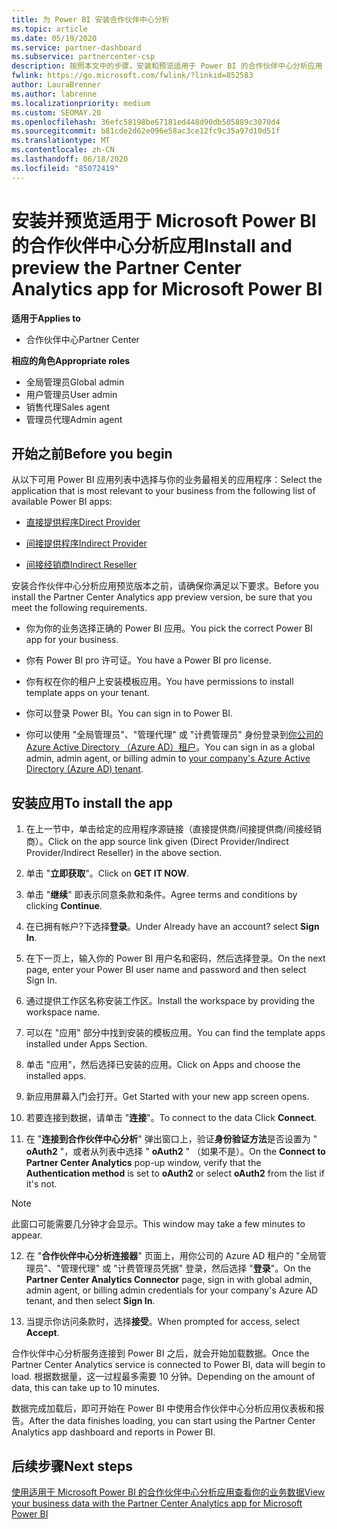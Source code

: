 ```yaml
---
title: 为 Power BI 安装合作伙伴中心分析
ms.topic: article
ms.date: 05/19/2020
ms.service: partner-dashboard
ms.subservice: partnercenter-csp
description: 按照本文中的步骤，安装和预览适用于 Power BI 的合作伙伴中心分析应用（对于 CSP 中的直接合作伙伴）。
fwlink: https://go.microsoft.com/fwlink/?linkid=852583
author: LauraBrenner
ms.author: labrenne
ms.localizationpriority: medium
ms.custom: SEOMAY.20
ms.openlocfilehash: 36efc58198be67181ed448d90db505889c3070d4
ms.sourcegitcommit: b81cde2d62e096e58ac3ce12fc9c35a97d10d51f
ms.translationtype: MT
ms.contentlocale: zh-CN
ms.lasthandoff: 06/18/2020
ms.locfileid: "85072419"
---
```

# <a name="install-and-preview-the-partner-center-analytics-app-for-microsoft-power-bi"></a><span data-ttu-id="430cf-103">安装并预览适用于 Microsoft Power BI 的合作伙伴中心分析应用</span><span class="sxs-lookup"><span data-stu-id="430cf-103">Install and preview the Partner Center Analytics app for Microsoft Power BI</span></span>

<span data-ttu-id="430cf-104">**适用于**</span><span class="sxs-lookup"><span data-stu-id="430cf-104">**Applies to**</span></span>

- <span data-ttu-id="430cf-105">合作伙伴中心</span><span class="sxs-lookup"><span data-stu-id="430cf-105">Partner Center</span></span>

<span data-ttu-id="430cf-106">**相应的角色**</span><span class="sxs-lookup"><span data-stu-id="430cf-106">**Appropriate roles**</span></span>
-   <span data-ttu-id="430cf-107">全局管理员</span><span class="sxs-lookup"><span data-stu-id="430cf-107">Global admin</span></span>
-   <span data-ttu-id="430cf-108">用户管理员</span><span class="sxs-lookup"><span data-stu-id="430cf-108">User admin</span></span>
-   <span data-ttu-id="430cf-109">销售代理</span><span class="sxs-lookup"><span data-stu-id="430cf-109">Sales agent</span></span>
-   <span data-ttu-id="430cf-110">管理员代理</span><span class="sxs-lookup"><span data-stu-id="430cf-110">Admin agent</span></span>

## <a name="before-you-begin"></a><span data-ttu-id="430cf-111">开始之前</span><span class="sxs-lookup"><span data-stu-id="430cf-111">Before you begin</span></span>

<span data-ttu-id="430cf-112">从以下可用 Power BI 应用列表中选择与你的业务最相关的应用程序：</span><span class="sxs-lookup"><span data-stu-id="430cf-112">Select the application that is most relevant to your business from the following list of available Power BI apps:</span></span>
- [<span data-ttu-id="430cf-113">直接提供程序</span><span class="sxs-lookup"><span data-stu-id="430cf-113">Direct Provider</span></span>](https://appsource.microsoft.com/en-us/product/power-bi/partnercenteranalytics.direct_provider_partner_analytics)

- [<span data-ttu-id="430cf-114">间接提供程序</span><span class="sxs-lookup"><span data-stu-id="430cf-114">Indirect Provider</span></span>](https://appsource.microsoft.com/en-us/product/power-bi/partnercenteranalytics.indirect_provider_partner_analytics)

- [<span data-ttu-id="430cf-115">间接经销商</span><span class="sxs-lookup"><span data-stu-id="430cf-115">Indirect Reseller</span></span>](https://appsource.microsoft.com/en-us/product/power-bi/partnercenteranalytics.indirect_reseller_partner_analytics)

<span data-ttu-id="430cf-116">安装合作伙伴中心分析应用预览版本之前，请确保你满足以下要求。</span><span class="sxs-lookup"><span data-stu-id="430cf-116">Before you install the Partner Center Analytics app preview version, be sure that you meet the following requirements.</span></span>

- <span data-ttu-id="430cf-117">你为你的业务选择正确的 Power BI 应用。</span><span class="sxs-lookup"><span data-stu-id="430cf-117">You pick the correct Power BI app for your business.</span></span>

- <span data-ttu-id="430cf-118">你有 Power BI pro 许可证。</span><span class="sxs-lookup"><span data-stu-id="430cf-118">You have a Power BI pro license.</span></span>

- <span data-ttu-id="430cf-119">你有权在你的租户上安装模板应用。</span><span class="sxs-lookup"><span data-stu-id="430cf-119">You have permissions to install template apps on your tenant.</span></span>

- <span data-ttu-id="430cf-120">你可以登录 Power BI。</span><span class="sxs-lookup"><span data-stu-id="430cf-120">You can sign in to Power BI.</span></span>

- <span data-ttu-id="430cf-121">你可以使用 "全局管理员"、"管理代理" 或 "计费管理员" 身份登录到[你公司的 Azure Active Directory （Azure AD）租户](azure-active-directory-tenants-and-partner-center.md)。</span><span class="sxs-lookup"><span data-stu-id="430cf-121">You can sign in as a global admin, admin agent, or billing admin to [your company's Azure Active Directory (Azure AD) tenant](azure-active-directory-tenants-and-partner-center.md).</span></span>

## <a name="to-install-the-app"></a><span data-ttu-id="430cf-122">安装应用</span><span class="sxs-lookup"><span data-stu-id="430cf-122">To install the app</span></span>

1. <span data-ttu-id="430cf-123">在上一节中，单击给定的应用程序源链接（直接提供商/间接提供商/间接经销商）。</span><span class="sxs-lookup"><span data-stu-id="430cf-123">Click on the app source link given (Direct Provider/Indirect Provider/Indirect Reseller) in the above section.</span></span>

2. <span data-ttu-id="430cf-124">单击 "**立即获取**"。</span><span class="sxs-lookup"><span data-stu-id="430cf-124">Click on **GET IT NOW**.</span></span> 

3. <span data-ttu-id="430cf-125">单击 "**继续**" 即表示同意条款和条件。</span><span class="sxs-lookup"><span data-stu-id="430cf-125">Agree terms and conditions by clicking **Continue**.</span></span>

4. <span data-ttu-id="430cf-126">在已拥有帐户?下选择**登录**。</span><span class="sxs-lookup"><span data-stu-id="430cf-126">Under Already have an account? select **Sign In**.</span></span>

5. <span data-ttu-id="430cf-127">在下一页上，输入你的 Power BI 用户名和密码，然后选择登录。</span><span class="sxs-lookup"><span data-stu-id="430cf-127">On the next page, enter your Power BI user name and password and then select Sign In.</span></span>

6. <span data-ttu-id="430cf-128">通过提供工作区名称安装工作区。</span><span class="sxs-lookup"><span data-stu-id="430cf-128">Install the workspace by providing the workspace name.</span></span>

7. <span data-ttu-id="430cf-129">可以在 "应用" 部分中找到安装的模板应用。</span><span class="sxs-lookup"><span data-stu-id="430cf-129">You can find the template apps installed under Apps Section.</span></span>

8. <span data-ttu-id="430cf-130">单击 "应用"，然后选择已安装的应用。</span><span class="sxs-lookup"><span data-stu-id="430cf-130">Click on Apps and choose the installed apps.</span></span>

9. <span data-ttu-id="430cf-131">新应用屏幕入门会打开。</span><span class="sxs-lookup"><span data-stu-id="430cf-131">Get Started with your new app screen opens.</span></span>

10. <span data-ttu-id="430cf-132">若要连接到数据，请单击 "**连接**"。</span><span class="sxs-lookup"><span data-stu-id="430cf-132">To connect to the data Click **Connect**.</span></span>

11. <span data-ttu-id="430cf-133">在 "**连接到合作伙伴中心分析**" 弹出窗口上，验证**身份验证方法**是否设置为 " **oAuth2** "，或者从列表中选择 " **oAuth2** " （如果不是）。</span><span class="sxs-lookup"><span data-stu-id="430cf-133">On the **Connect to Partner Center Analytics** pop-up window, verify that the **Authentication method** is set to **oAuth2** or select **oAuth2** from the list if it's not.</span></span> 

> [!NOTE]  
>  <span data-ttu-id="430cf-134">此窗口可能需要几分钟才会显示。</span><span class="sxs-lookup"><span data-stu-id="430cf-134">This window may take a few minutes to appear.</span></span>

12. <span data-ttu-id="430cf-135">在 "**合作伙伴中心分析连接器**" 页面上，用你公司的 Azure AD 租户的 "全局管理员"、"管理代理" 或 "计费管理员凭据" 登录，然后选择 "**登录**"。</span><span class="sxs-lookup"><span data-stu-id="430cf-135">On the **Partner Center Analytics Connector** page, sign in with global admin, admin agent, or billing admin credentials for your company's Azure AD tenant, and then select **Sign In**.</span></span>
 
13. <span data-ttu-id="430cf-136">当提示你访问条款时，选择**接受**。</span><span class="sxs-lookup"><span data-stu-id="430cf-136">When prompted for access, select **Accept**.</span></span> 

<span data-ttu-id="430cf-137">合作伙伴中心分析服务连接到 Power BI 之后，就会开始加载数据。</span><span class="sxs-lookup"><span data-stu-id="430cf-137">Once the Partner Center Analytics service is connected to Power BI, data will begin to load.</span></span> <span data-ttu-id="430cf-138">根据数据量，这一过程最多需要 10 分钟。</span><span class="sxs-lookup"><span data-stu-id="430cf-138">Depending on the amount of data, this can take up to 10 minutes.</span></span> 

<span data-ttu-id="430cf-139">数据完成加载后，即可开始在 Power BI 中使用合作伙伴中心分析应用仪表板和报告。</span><span class="sxs-lookup"><span data-stu-id="430cf-139">After the data finishes loading, you can start using the Partner Center Analytics app dashboard and reports in Power BI.</span></span>

## <a name="next-steps"></a><span data-ttu-id="430cf-140">后续步骤</span><span class="sxs-lookup"><span data-stu-id="430cf-140">Next steps</span></span>

[<span data-ttu-id="430cf-141">使用适用于 Microsoft Power BI 的合作伙伴中心分析应用查看你的业务数据</span><span class="sxs-lookup"><span data-stu-id="430cf-141">View your business data with the Partner Center Analytics app for Microsoft Power BI</span></span>](power-bi-app-for-direct-partners-use.md)
